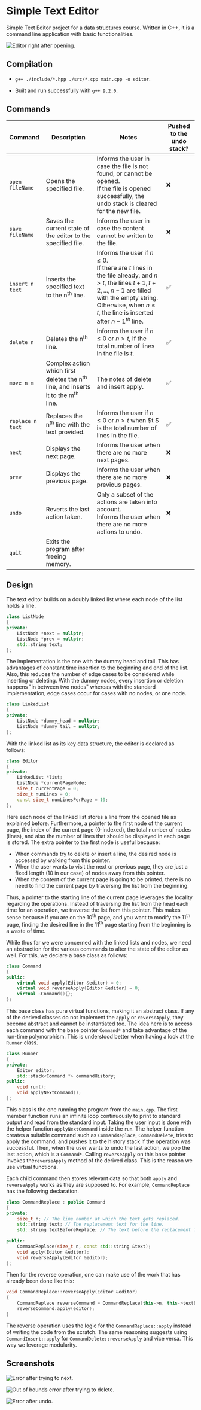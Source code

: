 # Simple Text Editor

Simple Text Editor project for a data structures course. Written in C++, it is a command line application with basic functionalities.

![Editor right after opening.](images/opened.png)

## Compilation

- `g++ ./include/*.hpp ./src/*.cpp main.cpp -o editor`. 

- Built and run successfully with `g++ 9.2.0`.

## Commands

| Command          | Description                                                  | Notes                                                        | Pushed to the undo stack? |
| :--------------- | ------------------------------------------------------------ | ------------------------------------------------------------ | ------------------------- |
| `open fileName`  | Opens the specified file.                                    | Informs the user in case the file is not found, or cannot be opened.<br />If the file is opened successfully, the undo stack is cleared for the new file.<br /> | :x:                       |
| `save fileName`  | Saves the current state of the editor to the specified file. | Informs the user in case the content cannot be written to the file. | :x:                       |
| `insert n text`  | Inserts the specified text to the n<sup>th</sup> line.       | Informs the user if $n \leq 0$.<br />If there are $t$ lines in the file already, and $n > t$, the lines $t + 1, t + 2, ..., n - 1$ are filled with the empty string. Otherwise, when $n \leq t$, the line is inserted after ${n-1}^{th}$ line. | :white_check_mark:        |
| `delete n`       | Deletes the n<sup>th</sup> line.                             | Informs the user if $n \leq 0$ or $n > t$, if the total number of lines in the file is $t$. | :white_check_mark:        |
| `move n m`       | Complex action which first deletes the n<sup>th</sup> line, and inserts it to the m<sup>th</sup> line. | The notes of delete and insert apply.                        | :white_check_mark:        |
| `replace n text` | Replaces the n<sup>th</sup> line with the text provided.     | Informs the user if $n \leq 0$ or $n > t$ when $t $ is the total number of lines in the file. | :white_check_mark:        |
| `next`           | Displays the next page.                                      | Informs the user when there are no more next pages.          | :x:                       |
| `prev`           | Displays the previous page.                                  | Informs the user when there are no more previous pages.      | :x:                       |
| `undo`           | Reverts the last action taken.                               | Only a subset of the actions are taken into account. <br />Informs the user when there are no more actions to undo. | :x:                       |
| `quit`           | Exits the program after freeing memory.                      |                                                              |                           |

## Design

The text editor builds on a doubly linked list where each node of the list holds a line.

```c++
class ListNode
{
private:
    ListNode *next = nullptr;
    ListNode *prev = nullptr;
    std::string text;
};
```

The implementation is the one with the dummy head and tail. This has advantages of constant time insertion to the beginning and end of the list. Also, this reduces the number of edge cases to be considered while inserting or deleting. With the dummy nodes, every insertion or deletion happens "in between two nodes" whereas with the standard implementation, edge cases occur for cases with no nodes, or one node.

```c++
class LinkedList
{
private:
    ListNode *dummy_head = nullptr;
    ListNode *dummy_tail = nullptr;
};
```

With the linked list as its key data structure, the editor is declared as follows:

```c++
class Editor
{
private:
    LinkedList *list;
    ListNode *currentPageNode;
    size_t currentPage = 0;
    size_t numLines = 0;
    const size_t numLinesPerPage = 10;
};
```

Here each node of the linked list stores a line from the opened file as explained before. Furthermore, a pointer to the first node of the current page, the index of the current page (0-indexed), the total number of nodes (lines), and also the number of lines that should be displayed in each page is stored. The extra pointer to the first node is useful because:

- When commands try to delete or insert a line, the desired node is accessed by walking from this pointer. 
- When the user wants to visit the next or previous page, they are just a fixed length (10 in our case) of nodes away from this pointer.
- When the content of the current page is going to be printed, there is no need to find the current page by traversing the list from the beginning. 

Thus, a pointer to the starting line of the current page leverages the locality regarding the operations. Instead of traversing the list from the head each time for an operation, we traverse the list from this pointer. This makes sense because if you are on the 10<sup>th</sup> page, and you want to modify the 11<sup>th</sup> page, finding the desired line in the 11<sup>th</sup>  page starting from the beginning is a waste of time. 

While thus far we were concerned with the linked lists and nodes, we need an abstraction for the various commands to alter the state of the editor as well. For this, we declare a base class as follows:

```c++
class Command
{
public:
    virtual void apply(Editor &editor) = 0;
    virtual void reverseApply(Editor &editor) = 0;
    virtual ~Command(){};
};
```

This base class has pure virtual functions, making it an abstract class. If any of the derived classes do not implement the `apply` or `reverseApply`, they become abstract and cannot be instantiated too. The idea here is to access each command with the base pointer `Command*` and take advantage of  the run-time polymorphism. This is understood better when having a look at the `Runner` class.

```c++
class Runner
{
private:
    Editor editor;
    std::stack<Command *> commandHistory;
public:
    void run();
    void applyNextCommand();
};
```

This class is the one running the program from the `main.cpp`. The first member function runs an infinite loop continuously to print to standard output and read from the standard input. Taking the user input is done with the helper function `applyNextCommand` inside the `run`. The helper function creates a suitable command such as `CommandReplace`, `CommandDelete`, tries to apply the command, and pushes it to the history stack if the operation was successful.  Then, when the user wants to undo the last action, we pop the last action, which is a `Command*`. Calling `reverseApply` on this base pointer invokes the`reverseApply` method of the derived class. This is the reason we use virtual functions.

Each child command then stores relevant data so that both `apply` and `reverseApply` works as they are supposed to. For example, `CommandReplace` has the following declaration.

```c++
class CommandReplace : public Command
{
private:
    size_t n; // The line number at which the text gets replaced.
    std::string text; // The replacement text for the line.
    std::string textBeforeReplace; // The text before the replacement for the reverse operation.
    
public:
    CommandReplace(size_t n, const std::string &text);
    void apply(Editor &editor);
    void reverseApply(Editor &editor);
};
```

Then for the reverse operation, one can make use of the work that has already been done like this:

```c++
void CommandReplace::reverseApply(Editor &editor)
{
    CommandReplace reverseCommand = CommandReplace(this->n, this->textBeforeReplace);
    reverseCommand.apply(editor);
}
```

The reverse operation uses the logic for the `CommandReplace::apply` instead of writing the code from the scratch. The same reasoning suggests using  `CommandInsert::apply` for `CommandDelete::reverseApply`  and vice versa. This way we leverage modularity.

## Screenshots

![Error after trying to next.](images/nonextpage.PNG)

![Out of bounds error after trying to delete.](images/deleteoob.PNG)

![Error after undo.](images\undo.PNG)